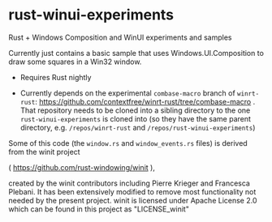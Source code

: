 # rust-winui-experiments
Rust + Windows Composition and WinUI experiments and samples

Currently just contains a basic sample that uses Windows.UI.Composition to draw some squares in a Win32 window.

* Requires Rust nightly

* Currently depends on the experimental `combase-macro` branch of `winrt-rust`: https://github.com/contextfree/winrt-rust/tree/combase-macro . That repository needs to be cloned into a sibling directory to the one `rust-winui-experiments` is cloned into (so they have the same parent directory, e.g. `/repos/winrt-rust` and `/repos/rust-winui-experiments`) 

Some of this code (the `window.rs` and `window_events.rs` files) is derived from the winit project

( https://github.com/rust-windowing/winit ), 

created by the winit contributors including Pierre Krieger and Francesca Plebani. It has been extensively modified to remove most functionality not needed by the present project. winit is licensed under Apache License 2.0 which can be found in this project as "LICENSE_winit"

